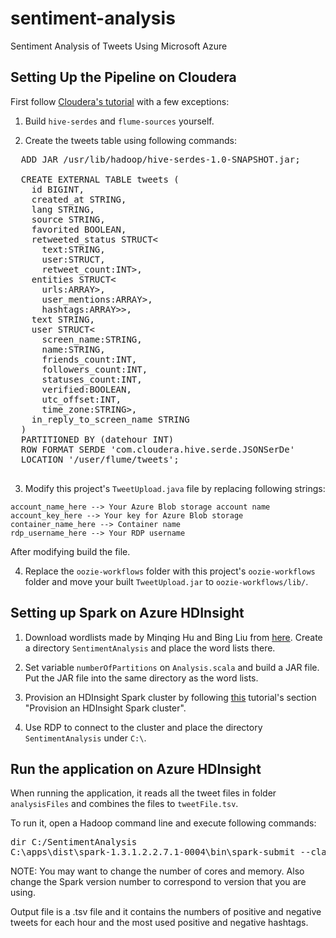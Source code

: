 # sentiment-analysis
Sentiment Analysis of Tweets Using Microsoft Azure

Setting Up the Pipeline on Cloudera
-----------------------------------

First follow [Cloudera's tutorial](https://github.com/cloudera/cdh-twitter-example) with a few exceptions:

1. Build `hive-serdes` and `flume-sources` yourself.

2. Create the tweets table using following commands:

  <pre>
  ADD JAR /usr/lib/hadoop/hive-serdes-1.0-SNAPSHOT.jar;

  CREATE EXTERNAL TABLE tweets (
    id BIGINT,
    created_at STRING,
    lang STRING,
    source STRING,
    favorited BOOLEAN,
    retweeted_status STRUCT<
      text:STRING,
      user:STRUCT<screen_name:STRING,name:STRING>,
      retweet_count:INT>,
    entities STRUCT<
      urls:ARRAY<STRUCT<expanded_url:STRING>>,
      user_mentions:ARRAY<STRUCT<screen_name:STRING,name:STRING>>,
      hashtags:ARRAY<STRUCT<text:STRING>>>,
    text STRING,
    user STRUCT<
      screen_name:STRING,
      name:STRING,
      friends_count:INT,
      followers_count:INT,
      statuses_count:INT,
      verified:BOOLEAN,
      utc_offset:INT,
      time_zone:STRING>,
    in_reply_to_screen_name STRING
  )
  PARTITIONED BY (datehour INT)
  ROW FORMAT SERDE 'com.cloudera.hive.serde.JSONSerDe'
  LOCATION '/user/flume/tweets';
  </pre>

3. Modify this project's `TweetUpload.java` file by replacing following strings:
  ```
  account_name_here --> Your Azure Blob storage account name
  account_key_here --> Your key for Azure Blob storage
  container_name_here --> Container name
  rdp_username_here --> Your RDP username
  ```
  After modifying build the file.

4. Replace the `oozie-workflows` folder with this project's `oozie-workflows` folder and move your built `TweetUpload.jar` to `oozie-workflows/lib/`.

Setting up Spark on Azure HDInsight
-----------------------------------
1. Download wordlists made by Minqing Hu and Bing Liu from [here](http://www.cs.uic.edu/~liub/FBS/sentiment-analysis.html#lexicon). Create a directory `SentimentAnalysis` and place the word lists there.

2. Set variable `numberOfPartitions` on `Analysis.scala` and build a JAR file. Put the JAR file into the same directory as the word lists.

3. Provision an HDInsight Spark cluster by following [this](https://azure.microsoft.com/en-us/documentation/articles/hdinsight-apache-spark-zeppelin-notebook-jupyter-spark-sql/#provision) tutorial's section "Provision an HDInsight Spark cluster".

4. Use RDP to connect to the cluster and place the directory `SentimentAnalysis` under `C:\`.

Run the application on Azure HDInsight
------------------------------

When running the application, it reads all the tweet files in folder `analysisFiles` and  combines the files to `tweetFile.tsv`.

To run it, open a Hadoop command line and execute following commands:
<pre>
dir C:/SentimentAnalysis
C:\apps\dist\spark-1.3.1.2.2.7.1-0004\bin\spark-submit --class "Analysis" --master spark://headnodehost:7077 --executor-memory 4G --total-executor-cores 40 JAR_NAME_HERE.jar
</pre>

NOTE: You may want to change the number of cores and memory. Also change the Spark version number to correspond to version that you are using.

Output file is a .tsv file and it contains the numbers of positive and negative tweets for each hour and the most used positive and negative hashtags.

